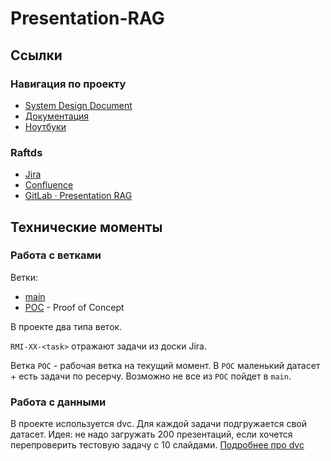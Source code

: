 # Presentation-RAG

## Ссылки
### Навигация по проекту
- [System Design Document](/docs/system_design_doc.md)
- [Документация](/docs)
- [Ноутбуки](/notebooks/)

### Raftds
- [Jira](https://jira.raftds.com/secure/RapidBoard.jspa?rapidView=98&projectKey=RMI&selectedIssue=RMI-40)
- [Confluence](https://confluence.raftds.com/display/RMI1/Raft+ML+internship+1)
- [GitLab · Presentation RAG](https://gitlab.raftds.com/ilia.tambovtsev/presentation-rag)

## Технические моменты
### Работа с ветками
Ветки:
- [main](https://gitlab.raftds.com/ilia.tambovtsev/presentation-rag/-/tree/main?ref_type=heads)
- [POC](https://gitlab.raftds.com/ilia.tambovtsev/presentation-rag/-/tree/POC?ref_type=heads) - Proof of Concept

В проекте два типа веток. 

`RMI-XX-<task>` отражают задачи из доски Jira. 

Ветка `POC` - рабочая ветка на текущий момент. В `POC` маленький датасет + есть задачи по ресерчу. Возможно не все из `POC` пойдет в `main`. 

### Работа с данными
В проекте используется dvc. Для каждой задачи подгружается свой датасет. Идея: не надо загружать 200 презентаций, если хочется перепроверить тестовую задачу с 10 слайдами. [Подробнее про dvc](./docs/workflow/data_version_control.md)